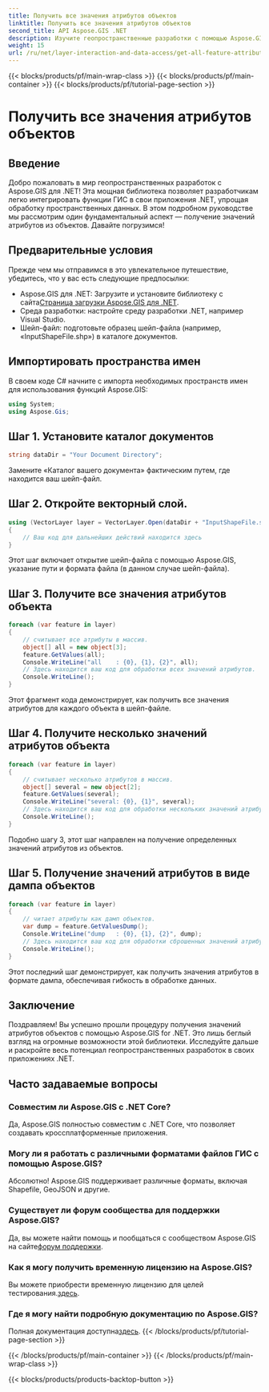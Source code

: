 ```yaml
---
title: Получить все значения атрибутов объектов
linktitle: Получить все значения атрибутов объектов
second_title: API Aspose.GIS .NET
description: Изучите геопространственные разработки с помощью Aspose.GIS для .NET! Беспрепятственное получение значений атрибутов объектов. Загрузите прямо сейчас и отправляйтесь в приключение в области пространственного кодирования.
weight: 15
url: /ru/net/layer-interaction-and-data-access/get-all-feature-attribute-values/
---
```


{{< blocks/products/pf/main-wrap-class >}}
{{< blocks/products/pf/main-container >}}
{{< blocks/products/pf/tutorial-page-section >}}

# Получить все значения атрибутов объектов

## Введение
Добро пожаловать в мир геопространственных разработок с Aspose.GIS для .NET! Эта мощная библиотека позволяет разработчикам легко интегрировать функции ГИС в свои приложения .NET, упрощая обработку пространственных данных. В этом подробном руководстве мы рассмотрим один фундаментальный аспект — получение значений атрибутов из объектов. Давайте погрузимся!
## Предварительные условия
Прежде чем мы отправимся в это увлекательное путешествие, убедитесь, что у вас есть следующие предпосылки:
-  Aspose.GIS для .NET: Загрузите и установите библиотеку с сайта[Страница загрузки Aspose.GIS для .NET](https://releases.aspose.com/gis/net/).
- Среда разработки: настройте среду разработки .NET, например Visual Studio.
- Шейп-файл: подготовьте образец шейп-файла (например, «InputShapeFile.shp») в каталоге документов.
## Импортировать пространства имен
В своем коде C# начните с импорта необходимых пространств имен для использования функций Aspose.GIS:
```csharp
using System;
using Aspose.Gis;
```
## Шаг 1. Установите каталог документов
```csharp
string dataDir = "Your Document Directory";
```
Замените «Каталог вашего документа» фактическим путем, где находится ваш шейп-файл.
## Шаг 2. Откройте векторный слой.
```csharp
using (VectorLayer layer = VectorLayer.Open(dataDir + "InputShapeFile.shp", Drivers.Shapefile))
{
    // Ваш код для дальнейших действий находится здесь
}
```
Этот шаг включает открытие шейп-файла с помощью Aspose.GIS, указание пути и формата файла (в данном случае шейп-файла).
## Шаг 3. Получите все значения атрибутов объекта
```csharp
foreach (var feature in layer)
{
    // считывает все атрибуты в массив.
    object[] all = new object[3];
    feature.GetValues(all);
    Console.WriteLine("all    : {0}, {1}, {2}", all);
    // Здесь находится ваш код для обработки всех значений атрибутов.
    Console.WriteLine();
}
```
Этот фрагмент кода демонстрирует, как получить все значения атрибутов для каждого объекта в шейп-файле.
## Шаг 4. Получите несколько значений атрибутов объекта
```csharp
foreach (var feature in layer)
{
    // считывает несколько атрибутов в массив.
    object[] several = new object[2];
    feature.GetValues(several);
    Console.WriteLine("several: {0}, {1}", several);
    // Здесь находится ваш код для обработки нескольких значений атрибута.
    Console.WriteLine();
}
```
Подобно шагу 3, этот шаг направлен на получение определенных значений атрибутов из объектов.
## Шаг 5. Получение значений атрибутов в виде дампа объектов
```csharp
foreach (var feature in layer)
{
    // читает атрибуты как дамп объектов.
    var dump = feature.GetValuesDump();
    Console.WriteLine("dump   : {0}, {1}, {2}", dump);
    // Здесь находится ваш код для обработки сброшенных значений атрибутов.
    Console.WriteLine();
}
```
Этот последний шаг демонстрирует, как получить значения атрибутов в формате дампа, обеспечивая гибкость в обработке данных.
## Заключение
Поздравляем! Вы успешно прошли процедуру получения значений атрибутов объектов с помощью Aspose.GIS for .NET. Это лишь беглый взгляд на огромные возможности этой библиотеки. Исследуйте дальше и раскройте весь потенциал геопространственных разработок в своих приложениях .NET.
## Часто задаваемые вопросы
### Совместим ли Aspose.GIS с .NET Core?
Да, Aspose.GIS полностью совместим с .NET Core, что позволяет создавать кроссплатформенные приложения.
### Могу ли я работать с различными форматами файлов ГИС с помощью Aspose.GIS?
Абсолютно! Aspose.GIS поддерживает различные форматы, включая Shapefile, GeoJSON и другие.
### Существует ли форум сообщества для поддержки Aspose.GIS?
 Да, вы можете найти помощь и пообщаться с сообществом Aspose.GIS на сайте[форум поддержки](https://forum.aspose.com/c/gis/33).
### Как я могу получить временную лицензию на Aspose.GIS?
 Вы можете приобрести временную лицензию для целей тестирования.[здесь](https://purchase.aspose.com/temporary-license/).
### Где я могу найти подробную документацию по Aspose.GIS?
 Полная документация доступна[здесь](https://reference.aspose.com/gis/net/).
{{< /blocks/products/pf/tutorial-page-section >}}

{{< /blocks/products/pf/main-container >}}
{{< /blocks/products/pf/main-wrap-class >}}

{{< blocks/products/products-backtop-button >}}
